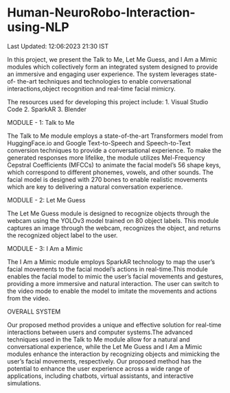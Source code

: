 # Human-NeuroRobo-Interaction-using-NLP

Last Updated: 12:06:2023 21:30 IST

In this project, we present the Talk to Me, Let Me Guess, and I Am a Mimic modules which collectively form an integrated system designed to provide an immersive and engaging user experience. The system leverages state-of- the-art techniques and technologies to enable conversational interactions,object recognition and real-time facial mimicry.

The resources used for developing this project include:
	1. Visual Studio Code
	2. SparkAR
	3. Blender
	
MODULE - 1: Talk to Me

The Talk to Me module employs a state-of-the-art Transformers model from HuggingFace.io and Google Text-to-Speech and Speech-to-Text conversion techniques to provide a conversational experience. To make the generated responses more lifelike, the module utilizes Mel-Frequency Cepstral Coefficients (MFCCs) to animate the facial model’s 56 shape keys, which correspond to different phonemes, vowels, and other sounds. The facial model is designed with 270 bones to enable realistic movements which are key to delivering a natural conversation experience.

MODULE - 2: Let Me Guess

The Let Me Guess module is designed to recognize objects through the webcam using the YOLOv3 model trained on 80 object labels. This module captures an image through the webcam, recognizes the object, and returns the recognized object label to the user.

MODULE - 3: I Am a Mimic

The I Am a Mimic module employs SparkAR technology to map the user’s facial movements to the facial model’s actions in real-time.This module enables the facial model to mimic the user’s facial movements and gestures, providing a more immersive and natural interaction. The user can switch to the video mode to enable the model to imitate the movements and actions from the video.

OVERALL SYSTEM

Our proposed method provides a unique and effective solution for real-time interactions between users and computer systems.The advanced techniques used in the Talk to Me module allow for a natural and conversational experience, while the Let Me Guess and I Am a Mimic modules enhance the interaction by recognizing objects and mimicking the user’s facial movements, respectively. Our proposed method has
the potential to enhance the user experience across a wide range of applications, including chatbots, virtual assistants, and interactive simulations.
